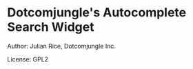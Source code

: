 Dotcomjungle's Autocomplete Search Widget
=========================================


Author: Julian Rice, Dotcomjungle Inc.  

License: GPL2